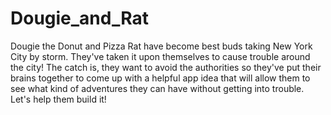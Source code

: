 # Dougie_and_Rat
Dougie the Donut and Pizza Rat have become best buds taking New York City by storm. They've taken it upon themselves to cause trouble around the city! The catch is, they want to avoid the authorities so they've put their brains together to come up with a helpful app idea that will allow them to see what kind of adventures they can have without getting into trouble. Let's help them build it!
